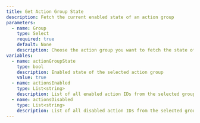 ```yaml
---
title: Get Action Group State
description: Fetch the current enabled state of an action group
parameters:
  - name: Group
    type: Select
    required: true
    default: None
    description: Choose the action group you want to fetch the state of
variables:
  - name: actionGroupState
    type: bool
    description: Enabled state of the selected action group
    value: true
  - name: actionsEnabled
    type: List<string>
    description: List of all enabled action IDs from the selected group
  - name: actionsDisabled
    type: List<string>
    description: List of all disabled action IDs from the selected group
---
```

